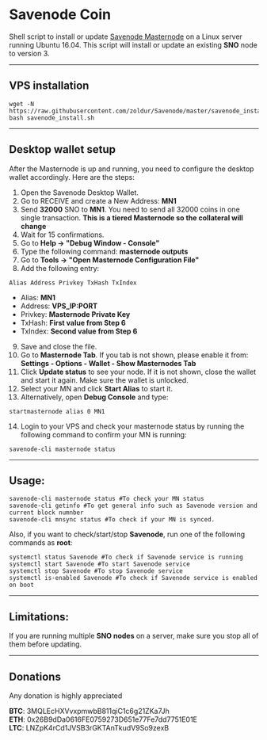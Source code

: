 # Savenode Coin
Shell script to install or update [Savenode Masternode](https://savenode.io/) on a Linux server running Ubuntu 16.04.
This script will install or update an existing **SNO** node to version 3.
***

## VPS installation
```
wget -N https://raw.githubusercontent.com/zoldur/Savenode/master/savenode_install.sh
bash savenode_install.sh
```
***

## Desktop wallet setup

After the Masternode is up and running, you need to configure the desktop wallet accordingly. Here are the steps:
1. Open the Savenode Desktop Wallet.
2. Go to RECEIVE and create a New Address: **MN1**
3. Send **32000** SNO to **MN1**. You need to send all 32000 coins in one single transaction.  **This is a tiered Masternode so the collateral will change**
4. Wait for 15 confirmations.
5. Go to **Help -> "Debug Window - Console"**
6. Type the following command: **masternode outputs**
7. Go to  **Tools -> "Open Masternode Configuration File"**
8. Add the following entry:
```
Alias Address Privkey TxHash TxIndex
```
* Alias: **MN1**
* Address: **VPS_IP:PORT**
* Privkey: **Masternode Private Key**
* TxHash: **First value from Step 6**
* TxIndex:  **Second value from Step 6**
9. Save and close the file.
10. Go to **Masternode Tab**. If you tab is not shown, please enable it from: **Settings - Options - Wallet - Show Masternodes Tab**
11. Click **Update status** to see your node. If it is not shown, close the wallet and start it again. Make sure the wallet is unlocked.
12. Select your MN and click **Start Alias** to start it.
13. Alternatively, open **Debug Console** and type:
```
startmasternode alias 0 MN1
```
14. Login to your VPS and check your masternode status by running the following command to confirm your MN is running:
```
savenode-cli masternode status
```
***

## Usage:
```
savenode-cli masternode status #To check your MN status
savenode-cli getinfo #To get general info such as Savenode version and current block numnber
savenode-cli mnsync status #To check if your MN is synced.
```
Also, if you want to check/start/stop **Savenode**, run one of the following commands as **root**:

```
systemctl status Savenode #To check if Savenode service is running
systemctl start Savenode #To start Savenode service
systemctl stop Savenode #To stop Savenode service
systemctl is-enabled Savenode #To check if Savenode service is enabled on boot
```
***

## Limitations:
If you are running multiple **SNO nodes** on a server, make sure you stop all of them before updating.
***

## Donations
Any donation is highly appreciated

**BTC**: 3MQLEcHXVvxpmwbB811qiC1c6g21ZKa7Jh  
**ETH**: 0x26B9dDa0616FE0759273D651e77Fe7dd7751E01E  
**LTC**: LNZpK4rCd1JVSB3rGKTAnTkudV9So9zexB  
